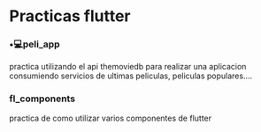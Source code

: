 # Practicas flutter
<h3>•💻peli_app </h3>
practica utilizando el api themoviedb para realizar una aplicacion consumiendo servicios de ultimas peliculas, peliculas populares....

<h3>fl_components </h3>
practica de como utilizar varios componentes de flutter